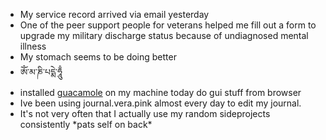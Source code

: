 *   My service record arrived via email yesterday
*   One of the peer support people for veterans helped me fill out a form to upgrade my military discharge status because of undiagnosed mental illness
*   My stomach seems to be doing better
*   ཨོཾ་མ་ཎི་པདྨེ་ཧཱུྃ
*   installed [guacamole](https://guacamole.apache.org/) on my machine today do gui stuff from browser
*   Ive been using journal.vera.pink almost every day to edit my journal.
*   It's not very often that I actually use my random sideprojects consistently \*pats self on back\*